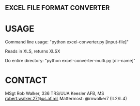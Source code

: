 ## EXCEL FILE FORMAT CONVERTER

# USAGE

Command line usage: "python excel-converter.py [input-file]"

Reads in XLS, returns XLSX

Do entire directory: "python excel-converter-multi.py [dir-name]"

# CONTACT

MSgt Rob Walker, 336 TRS/UUA
Keesler AFB, MS
robert.walker.27@us.af.mil
Mattermost: @rnwalker7 (IL2/IL4)